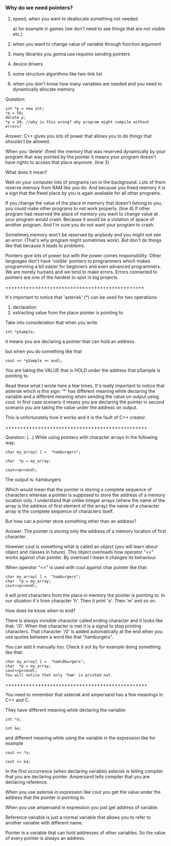 ### Why do we need pointers?

1) speed, when you want to deallocate something not needed

    a) for example in games (we don't need to see things that are not visible etc.)

2) when you want to change value of variable through function argument

3) many libraries you gonna use requires sending pointers

4) device drivers

5) some structure algorithms like two-link list

6) when you don't know how many variables are needed and you need to dynamically allocate memory

Question:
```
int *p = new int;
*p = 50;
delete p;
*p = 20; //why is this wrong? why program might compile without errors?
```

Answer:
C++ gives you lots of power that allows you to do things that shouldn't be allowed.

When you 'delete' (free) the memory that was reserved dynamically by your program that was pointed by the pointer it means your program doesn't have rights to access that place anymore. (line 3)

What does it mean?

Well on your computer lots of programs run in the background. Lots of them reserve memory from RAM like you do. And because you freed memory it is a sign that the freed place by you is again available for all other programs.

If you change the value of the place in memory that doesn't belong to you, you could make other programs to not work properly. (line 4) If other program had reserved the place of memory you want to change value at your program would crash. Because it would be a violation of space of another program. And I'm sure you do not want your program to crash.

Sometimes memory won't be reserved by anybody and you might not see an error. (That's why program might sometimes work). But don't do things like that because it leads to problems.

Pointers give lots of power but with the power comes responsibility. Other languages don't have 'visible' pointers to programmers which makes programming a bit easier for beginners and even advanced programmers. We are merely humans and we tend to make errors. Errors connected to pointers are one of the hardest to spot in big projects.

+++++++++++++++++++++++++++++++++++++++++++++++

It's important to notice that 'asterisk' (*) can be used for two operations:

1) declaration
2) extracting value from the place pointer is pointing to

Take into consideration that when you write

`int *pSample;`

it means you are declaring a pointer that can hold an address.

but when you do something like that

`cout << *pSample << endl;`

You are taking the VALUE that is HOLD under the address that pSample is pointing to.

Read these what I wrote here a few times. It's really important to notice that asterisk which is this sign: '*' has different meaning while declaring the variable and a different meaning when sending the value on output using cout. In first case scenario it means you are declaring the pointer in second scenario you are taking the value under the address on output.

This is unfortunately how it works and it is the fault of C++ creator.

++++++++++++++++++++++++++++++++++++++++++++++++

Question:
(...) While using pointers with character arrays in the following way:

```
char my_array[ ] =  "hamburgers";

char  *p = my_array;

cout<<p<<endl;
```

The output is: hamburgers

Which would mean that the pointer is storing a complete sequence of characters whereas a pointer is supposed to store the address of a memory location only. I understand that unlike integer arrays (where the name of the array is the address of first element of the array) the name of a character array is the complete sequence of characters itself.

But how can a pointer store something other than an address?

Answer:
The pointer is storing only the address of a memory location of first character.

However cout is something what is called an object (you will learn about object and classes in future). This object overloads how operator "<<" works against char pointer. By overload I mean it changes its behaviour.

When operator "<<" is used with cout against char pointer like that:

```
char my_array[ ] =  "hamburgers";
char  *p = my_array;
cout<<p<<endl;
```

 it will print characters from the place in memory the pointer is pointing to. In our situation it's from character 'h'. Then it print 'a'. Then 'm' and so on.

How does he know when to end?

There is always invisible character called ending character and it looks like that: '/0'. When that character is met it is a signal to stop printing characters. That character '/0' is added automatically at the end when you use quotes between a word like that "hamburgers".

You can add it manually too. Check it out by for example doing something like that:

```
char my_array[ ] =  "ham\0burgers";
char  *p = my_array;
cout<<p<<endl;
You will notice that only 'ham' is printed out.
```

++++++++++++++++++++++++++++++++++++++++++++++++

You need to remember that asterisk and ampersand has a few meanings in C++ and C.

They have different meaning while declaring the variable:

`int *a;`

`int &a;`

and different meaning while using the variable in the expression like for example

`cout << *a;`

`cout << &a;`

In the first occurrence (when declaring variable) asterisk is telling compiler that you are declaring pointer. Ampersand tells compiler that you are declaring reference.

When you use asterisk in expression like cout you get the value under the address that the pointer is pointing to.

When you use ampersand in expression you just get address of variable.

Reference variable is just a normal variable that allows you to refer to another variable with different name.

Pointer is a variable that can hold addresses of other variables. So the value of every pointer is always an address.
